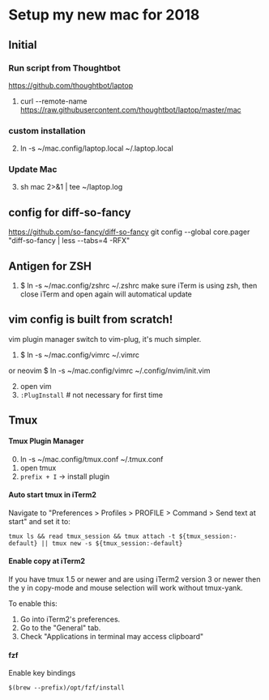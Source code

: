 # Setup my new mac for 2018

## Initial
### Run script from Thoughtbot
https://github.com/thoughtbot/laptop
1. curl --remote-name https://raw.githubusercontent.com/thoughtbot/laptop/master/mac
### custom installation
2. ln -s ~/mac.config/laptop.local ~/.laptop.local
### Update Mac
3. sh mac 2>&1 | tee ~/laptop.log

## config for diff-so-fancy
https://github.com/so-fancy/diff-so-fancy
git config --global core.pager "diff-so-fancy | less --tabs=4 -RFX"

## Antigen for ZSH
1. $ ln -s ~/mac.config/zshrc ~/.zshrc
make sure iTerm is using zsh, then close iTerm and open again will automatical update

## vim config is built from scratch!
vim plugin manager switch to vim-plug, it's much simpler.

1. $ ln -s ~/mac.config/vimrc ~/.vimrc

or neovim
   $ ln -s ~/mac.config/vimrc ~/.config/nvim/init.vim

2. open vim
3. `:PlugInstall` # not necessary for first time

## Tmux
#### Tmux Plugin Manager
0. ln -s ~/mac.config/tmux.conf ~/.tmux.conf
1. open tmux
2. `prefix + I` -> install plugin

#### Auto start tmux in iTerm2
Navigate to "Preferences > Profiles > PROFILE > Command > Send text at start" and set it to:
```
tmux ls && read tmux_session && tmux attach -t ${tmux_session:-default} || tmux new -s ${tmux_session:-default}
```

#### Enable copy at iTerm2
If you have tmux 1.5 or newer and are using iTerm2 version 3 or newer then the y in copy-mode and mouse selection will work without tmux-yank.

To enable this:
1. Go into iTerm2's preferences.
2. Go to the "General" tab.
3. Check "Applications in terminal may access clipboard"

#### fzf

Enable key bindings
```
$(brew --prefix)/opt/fzf/install
```
